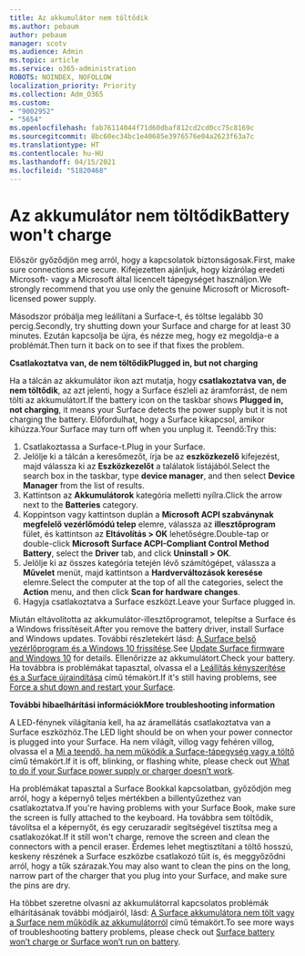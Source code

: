 ```yaml
---
title: Az akkumulátor nem töltődik
ms.author: pebaum
author: pebaum
manager: scotv
ms.audience: Admin
ms.topic: article
ms.service: o365-administration
ROBOTS: NOINDEX, NOFOLLOW
localization_priority: Priority
ms.collection: Adm_O365
ms.custom:
- "9002952"
- "5654"
ms.openlocfilehash: fab76114044f71d60dbaf812cd2cd0cc75c8169c
ms.sourcegitcommit: 8bc60ec34bc1e40685e3976576e04a2623f63a7c
ms.translationtype: HT
ms.contentlocale: hu-HU
ms.lasthandoff: 04/15/2021
ms.locfileid: "51820468"
---
```

# <a name="battery-wont-charge"></a><span data-ttu-id="529ca-102">Az akkumulátor nem töltődik</span><span class="sxs-lookup"><span data-stu-id="529ca-102">Battery won't charge</span></span>

<span data-ttu-id="529ca-103">Először győződjön meg arról, hogy a kapcsolatok biztonságosak.</span><span class="sxs-lookup"><span data-stu-id="529ca-103">First, make sure connections are secure.</span></span> <span data-ttu-id="529ca-104">Kifejezetten ajánljuk, hogy kizárólag eredeti Microsoft- vagy a Microsoft által licencelt tápegységet használjon.</span><span class="sxs-lookup"><span data-stu-id="529ca-104">We strongly recommend that you use only the genuine Microsoft or Microsoft-licensed power supply.</span></span>

<span data-ttu-id="529ca-105">Másodszor próbálja meg leállítani a Surface-t, és töltse legalább 30 percig.</span><span class="sxs-lookup"><span data-stu-id="529ca-105">Secondly, try shutting down your Surface and charge for at least 30 minutes.</span></span> <span data-ttu-id="529ca-106">Ezután kapcsolja be újra, és nézze meg, hogy ez megoldja-e a problémát.</span><span class="sxs-lookup"><span data-stu-id="529ca-106">Then turn it back on to see if that fixes the problem.</span></span>

<span data-ttu-id="529ca-107">**Csatlakoztatva van, de nem töltődik**</span><span class="sxs-lookup"><span data-stu-id="529ca-107">**Plugged in, but not charging**</span></span>

<span data-ttu-id="529ca-108">Ha a tálcán az akkumulátor ikon azt mutatja, hogy **csatlakoztatva van, de nem töltődik**, az azt jelenti, hogy a Surface észleli az áramforrást, de nem tölti az akkumulátort.</span><span class="sxs-lookup"><span data-stu-id="529ca-108">If the battery icon on the taskbar shows **Plugged in, not charging**, it means your Surface detects the power supply but it is not charging the battery.</span></span> <span data-ttu-id="529ca-109">Előfordulhat, hogy a Surface kikapcsol, amikor kihúzza.</span><span class="sxs-lookup"><span data-stu-id="529ca-109">Your Surface may turn off when you unplug it.</span></span> <span data-ttu-id="529ca-110">Teendő:</span><span class="sxs-lookup"><span data-stu-id="529ca-110">Try this:</span></span>

1. <span data-ttu-id="529ca-111">Csatlakoztassa a Surface-t.</span><span class="sxs-lookup"><span data-stu-id="529ca-111">Plug in your Surface.</span></span>
2. <span data-ttu-id="529ca-112">Jelölje ki a tálcán a keresőmezőt, írja be az **eszközkezelő** kifejezést, majd válassza ki az **Eszközkezelőt** a találatok listájából.</span><span class="sxs-lookup"><span data-stu-id="529ca-112">Select the search box in the taskbar, type **device manager**, and then select **Device Manager** from the list of results.</span></span>
3. <span data-ttu-id="529ca-113">Kattintson az **Akkumulátorok** kategória melletti nyílra.</span><span class="sxs-lookup"><span data-stu-id="529ca-113">Click the arrow next to the **Batteries** category.</span></span>
4. <span data-ttu-id="529ca-114">Koppintson vagy kattintson duplán a **Microsoft ACPI szabványnak megfelelő vezérlőmódú telep** elemre, válassza az **illesztőprogram** fület, és kattintson az **Eltávolítás > OK** lehetőségre.</span><span class="sxs-lookup"><span data-stu-id="529ca-114">Double-tap or double-click **Microsoft Surface ACPI-Compliant Control Method Battery**, select the **Driver** tab, and click **Uninstall > OK**.</span></span>
5. <span data-ttu-id="529ca-115">Jelölje ki az összes kategória tetején lévő számítógépet, válassza a **Művelet** menüt, majd kattintson a **Hardverváltozások keresése** elemre.</span><span class="sxs-lookup"><span data-stu-id="529ca-115">Select the computer at the top of all the categories, select the **Action** menu, and then click **Scan for hardware changes**.</span></span>
6. <span data-ttu-id="529ca-116">Hagyja csatlakoztatva a Surface eszközt.</span><span class="sxs-lookup"><span data-stu-id="529ca-116">Leave your Surface plugged in.</span></span>

<span data-ttu-id="529ca-117">Miután eltávolította az akkumulátor-illesztőprogramot, telepítse a Surface és a Windows frissítéseit.</span><span class="sxs-lookup"><span data-stu-id="529ca-117">After you remove the battery driver, install Surface and Windows updates.</span></span> <span data-ttu-id="529ca-118">További részletekért lásd: [A Surface belső vezérlőprogram és a Windows 10 frissítése](https://support.microsoft.com/help/4023505).</span><span class="sxs-lookup"><span data-stu-id="529ca-118">See [Update Surface firmware and Windows 10](https://support.microsoft.com/help/4023505) for details.</span></span> <span data-ttu-id="529ca-119">Ellenőrizze az akkumulátort.</span><span class="sxs-lookup"><span data-stu-id="529ca-119">Check your battery.</span></span> <span data-ttu-id="529ca-120">Ha továbbra is problémákat tapasztal, olvassa el a [Leállítás kényszerítése és a Surface újraindítása](https://support.microsoft.com/help/4036280/surface-force-a-shut-down-and-restart-your-surface) című témakört.</span><span class="sxs-lookup"><span data-stu-id="529ca-120">If it's still having problems, see [Force a shut down and restart your Surface](https://support.microsoft.com/help/4036280/surface-force-a-shut-down-and-restart-your-surface).</span></span>

<span data-ttu-id="529ca-121">**További hibaelhárítási információk**</span><span class="sxs-lookup"><span data-stu-id="529ca-121">**More troubleshooting information**</span></span>

<span data-ttu-id="529ca-122">A LED-fénynek világítania kell, ha az áramellátás csatlakoztatva van a Surface eszközhöz.</span><span class="sxs-lookup"><span data-stu-id="529ca-122">The LED light should be on when your power connector is plugged into your Surface.</span></span> <span data-ttu-id="529ca-123">Ha nem világít, villog vagy fehéren villog, olvassa el a [Mi a teendő, ha nem működik a Surface-tápegység vagy a töltő](https://support.microsoft.com/help/4484763/surface-fix-issues-with-your-power-supply) című témakört.</span><span class="sxs-lookup"><span data-stu-id="529ca-123">If it is off, blinking, or flashing white, please check out [What to do if your Surface power supply or charger doesn’t work](https://support.microsoft.com/help/4484763/surface-fix-issues-with-your-power-supply).</span></span> 

<span data-ttu-id="529ca-124">Ha problémákat tapasztal a Surface Bookkal kapcsolatban, győződjön meg arról, hogy a képernyő teljes mértékben a billentyűzethez van csatlakoztatva.</span><span class="sxs-lookup"><span data-stu-id="529ca-124">If you're having problems with your Surface Book, make sure the screen is fully attached to the keyboard.</span></span> <span data-ttu-id="529ca-125">Ha továbbra sem töltődik, távolítsa el a képernyőt, és egy ceruzaradír segítségével tisztítsa meg a csatlakozókat.</span><span class="sxs-lookup"><span data-stu-id="529ca-125">If it still won't charge, remove the screen and clean the connectors with a pencil eraser.</span></span> <span data-ttu-id="529ca-126">Érdemes lehet megtisztítani a töltő hosszú, keskeny részének a Surface eszközbe csatlakozó tűit is, és meggyőződni arról, hogy a tűk szárazak.</span><span class="sxs-lookup"><span data-stu-id="529ca-126">You may also want to clean the pins on the long, narrow part of the charger that you plug into your Surface, and make sure the pins are dry.</span></span>

<span data-ttu-id="529ca-127">Ha többet szeretne olvasni az akkumulátorral kapcsolatos problémák elhárításának további módjairól, lásd: [A Surface akkumulátora nem tölt vagy a Surface nem működik az akkumulátorról](https://support.microsoft.com/help/4023536/surface-surface-battery-wont-charge) című témakört.</span><span class="sxs-lookup"><span data-stu-id="529ca-127">To see more ways of troubleshooting battery problems, please check out [Surface battery won’t charge or Surface won’t run on battery](https://support.microsoft.com/help/4023536/surface-surface-battery-wont-charge).</span></span>
